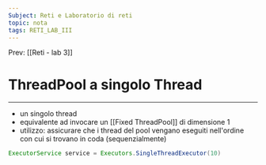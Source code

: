 ```yaml
---
Subject: Reti e Laboratorio di reti
topic: nota
tags: RETI_LAB_III
---
```


Prev: [[Reti - lab 3]]

# ThreadPool a singolo Thread
---


- un singolo thread 
- equivalente ad invocare un [[Fixed ThreadPool]] di dimensione 1 
- utilizzo: assicurare che i thread del pool vengano eseguiti nell'ordine con cui si trovano in coda (sequenzialmente) 

```java
ExecutorService service = Executors.SingleThreadExecutor(10)
```
